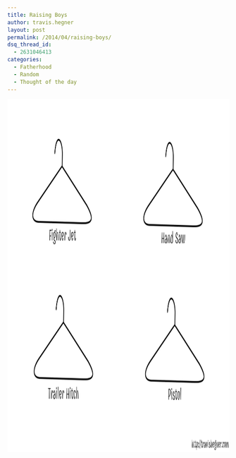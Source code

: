 ```yaml
---
title: Raising Boys
author: travis.hegner
layout: post
permalink: /2014/04/raising-boys/
dsq_thread_id:
  - 2631046413
categories:
  - Fatherhood
  - Random
  - Thought of the day
---
```

<img src="/images/CoatHanger.png" alt="#raisingboys" width="1280" height="800" />
